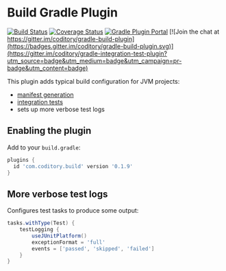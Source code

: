 # Build Gradle Plugin
[![Build Status](https://github.com/coditory/gradle-build-plugin/workflows/Build/badge.svg?branch=master)](https://github.com/coditory/gradle-build-plugin/actions?query=workflow%3ABuild+branch%3Amaster)
[![Coverage Status](https://coveralls.io/repos/github/coditory/gradle-build-plugin/badge.svg?branch=master)](https://coveralls.io/github/coditory/gradle-build-plugin?branch=master)
[![Gradle Plugin Portal](https://img.shields.io/badge/Plugin_Portal-v0.1.9-green.svg)](https://plugins.gradle.org/plugin/com.coditory.build)
[![Join the chat at https://gitter.im/coditory/gradle-build-plugin](https://badges.gitter.im/coditory/gradle-build-plugin.svg)](https://gitter.im/coditory/gradle-integration-test-plugin?utm_source=badge&utm_medium=badge&utm_campaign=pr-badge&utm_content=badge)

This plugin adds typical build configuration for JVM projects:
- [manifest generation](https://github.com/coditory/gradle-manifest-plugin)
- [integration tests](https://github.com/coditory/gradle-integration-test-plugin)
- sets up more verbose test logs

## Enabling the plugin

Add to your `build.gradle`:

```gradle
plugins {
  id 'com.coditory.build' version '0.1.9'
}
```

## More verbose test logs

Configures test tasks to produce some output:

```gradle
tasks.withType(Test) {
    testLogging {
        useJUnitPlatform()
        exceptionFormat = 'full'
        events = ['passed', 'skipped', 'failed']
    }
}
```
